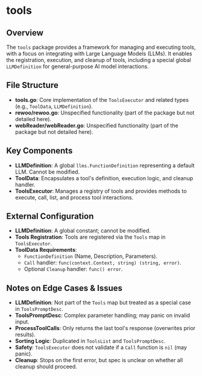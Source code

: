 # tools

## Overview
The `tools` package provides a framework for managing and executing tools, with a focus on integrating with Large Language Models (LLMs). It enables the registration, execution, and cleanup of tools, including a special global `LLMDefinition` for general-purpose AI model interactions.

## File Structure
- **tools.go**: Core implementation of the `ToolsExecutor` and related types (e.g., `ToolData`, `LLMDefinition`).
- **rewoo/rewoo.go**: Unspecified functionality (part of the package but not detailed here).
- **webReader/webReader.go**: Unspecified functionality (part of the package but not detailed here).

## Key Components
- **LLMDefinition**: A global `llms.FunctionDefinition` representing a default LLM. Cannot be modified.
- **ToolData**: Encapsulates a tool's definition, execution logic, and cleanup handler.
- **ToolsExecutor**: Manages a registry of tools and provides methods to execute, call, list, and process tool interactions.

## External Configuration
- **LLMDefinition**: A global constant; cannot be modified.
- **Tools Registration**: Tools are registered via the `Tools` map in `ToolsExecutor`.
- **ToolData Requirements**:
  - `FunctionDefinition` (Name, Description, Parameters).
  - `Call` handler: `func(context.Context, string) (string, error)`.
  - Optional `Cleanup` handler: `func() error`.

## Notes on Edge Cases & Issues
- **LLMDefinition**: Not part of the `Tools` map but treated as a special case in `ToolsPromptDesc`.
- **ToolsPromptDesc**: Complex parameter handling; may panic on invalid input.
- **ProcessToolCalls**: Only returns the last tool's response (overwrites prior results).
- **Sorting Logic**: Duplicated in `ToolsList` and `ToolsPromptDesc`.
- **Safety**: `ToolsExecutor` does not validate if a `Call` function is `nil` (may panic).
- **Cleanup**: Stops on the first error, but spec is unclear on whether all cleanup should proceed.